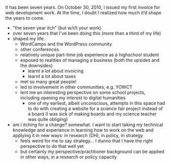 It has been seven years. On October 30, 2010, I issued my first invoice for web development work. At the time, I doubt I realized how much it’d shape the years to come.

* "the seven year itch" (but w/r/t your work)
* over seven years that I've been doing this (more than a third of my life)
* shaped my life:
	* WordCamps and the WordPress community
	* other conferences
	* relatively unique part-time job experience as a highschool student
	* exposed to realities of managing a business (both the upsides and the downsides)
		* learnt a lot about invoicing
		* learnt a lot about taxes
	* met so many great people!
	* led to involvement in other communities, e.g. YOWCT
	* lent me an interesting perspective on some school projects, including opening my interest to digital humanities
		* one of my earliest, albeit unconscious, attempts in this space had to do with creating a website for a science fair project instead of a board (I was sick of making boards and my science teacher was quite obliging)
* am I itching for a change? somewhat. I want to start taking my technical knowledge and experience in learning how to work on the web and applying it in new ways: in research (DH), in policy, in strategy
	* feels weird for me to say strategy... I dunno that I have the right perspective to do that well yet
	* but certainly my perspective/practitioner background can be applied in other ways, in a research or policy capacity